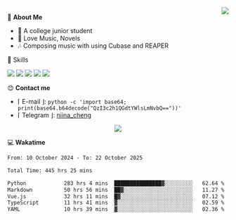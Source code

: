 <a href="#">
    <img align="right" src="https://github-readme-stats-tau-lilac-25.vercel.app/api?username=irorange27&count_private=true&show_icons=true&theme=transparent" />
</a>

💭 **About Me**

- 🏫 A college junior student
- 🍕 Love Music, Novels
- 🎶 Composing music with using Cubase and REAPER


🚀 Skills

![](https://img.shields.io/badge/-python-3e74a2?style=for-the-badge&logo=Python&logoColor=fff
)
![](https://img.shields.io/badge/-javascript-f0db4f?style=for-the-badge&logo=JavaScript&logoColor=fff
)
![](https://img.shields.io/badge/-vue3-41b883?style=for-the-badge&logo=Vue.js&logoColor=fff
)
![](https://img.shields.io/badge/-docker-2496ed?style=for-the-badge&logo=Docker&logoColor=fff
)
![](https://img.shields.io/badge/-linux-000000?style=for-the-badge&logo=Linux&logoColor=fff&color=000
)

😊 **Contact me**

- ⌈ E-mail ⌋: `python -c 'import base64; print(base64.b64decode("QzI3c2h1QGdtYWlsLmNvbQ=="))'`
- ⌈ Telegram ⌋: [niina_cheng](https://t.me/niina_cheng)

</p>
    <p align="center">
    <img src="https://profile-counter.glitch.me/{irorange27}/count.svg" />
</p>

💻 **Wakatime**

<!--START_SECTION:waka-->

```txt
From: 10 October 2024 - To: 22 October 2025

Total Time: 445 hrs 25 mins

Python            283 hrs 4 mins  ███████████████▓░░░░░░░░░   62.64 %
Markdown          50 hrs 56 mins  ██▓░░░░░░░░░░░░░░░░░░░░░░   11.27 %
Vue.js            32 hrs 11 mins  █▓░░░░░░░░░░░░░░░░░░░░░░░   07.12 %
TypeScript        11 hrs 41 mins  ▓░░░░░░░░░░░░░░░░░░░░░░░░   02.59 %
YAML              10 hrs 39 mins  ▓░░░░░░░░░░░░░░░░░░░░░░░░   02.36 %
```

<!--END_SECTION:waka-->
